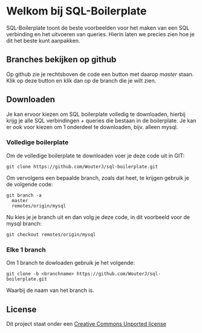 # Welkom bij SQL-Boilerplate

SQL-Boilerplate toont de beste voorbeelden voor het maken van een SQL verbinding en het uitvoeren van queries. Hierin laten we precies zien hoe je dit het beste kunt aanpakken.

## Branches bekijken op github

Op github zie je rechtsboven de code een button met daarop *master* staan. Klik op deze button en klik dan op de branch die je wilt zien.

## Downloaden

Je kan ervoor kiezen om SQL boilerplate volledig te downloaden, hierbij krijg je alle SQL verbindingen + queries die bestaan in de boilerplate. Je kan er ook voor kiezen om 1 onderdeel te downloaden, bijv. alleen mysql.

### Volledige boilerplate

Om de volledige boilerplate te downloaden voer je deze code uit in GIT:

	git clone https://github.com/WouterJ/sql-boilerplate.git

Om vervolgens een bepaalde branch, zoals dat heet, te krijgen gebruik je de volgende code:

	git branch -a
	  master
	  remotes/origin/mysql

Nu kies je je branch uit en dan volg je deze code, in dit voorbeeld voor de mysql branch:

	git checkout remotes/origin/mysql

### Elke 1 branch

Om 1 branch te dowloaden gebruik je het volgende:

	git clone -b <branchname> https://github.com/WouterJ/sql-boilerplate.git

Waarbij <branchname> de naam van het branch is.

## License

Dit project staat onder een [Creative Commons Unported license](http://creativecommons.org/licenses/by/3.0/)
